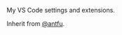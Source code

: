 My VS Code settings and extensions.

Inherit from [@antfu](https://github.com/antfu/vscode-settings).
